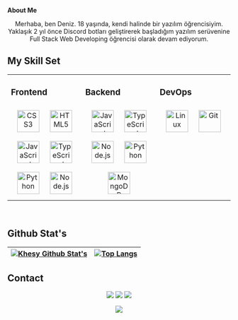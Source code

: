 **About Me**
<div align="center">Merhaba, ben Deniz. 18 yaşında, kendi halinde bir yazılım
öğrencisiyim. Yaklaşık 2 yıl önce Discord botları geliştirerek 
başladığım yazılım serüvenine Full Stack Web Developing öğrencisi
olarak devam ediyorum.</div>


## My Skill Set  
<table><tr><td valign="top" width="33%">



### Frontend  
<div align="center">  
<img style="margin: 10px" src="https://profilinator.rishav.dev/skills-assets/css3-original-wordmark.svg" alt="CSS3" height="50" />  
<img style="margin: 10px" src="https://profilinator.rishav.dev/skills-assets/html5-original-wordmark.svg" alt="HTML5" height="50" />  
<img style="margin: 10px" src="https://profilinator.rishav.dev/skills-assets/javascript-original.svg" alt="JavaScript" height="50" />  
<img style="margin: 10px" src="https://profilinator.rishav.dev/skills-assets/typescript-original.svg" alt="TypeScript" height="50" />  
<img style="margin: 10px" src="https://profilinator.rishav.dev/skills-assets/python-original.svg" alt="Python" height="50" />  
<img style="margin: 10px" src="https://profilinator.rishav.dev/skills-assets/nodejs-original-wordmark.svg" alt="Node.js" height="50" />  
</div>

</td><td valign="top" width="33%">



### Backend  
<div align="center">  
<img style="margin: 10px" src="https://profilinator.rishav.dev/skills-assets/javascript-original.svg" alt="JavaScript" height="50" />  
<img style="margin: 10px" src="https://profilinator.rishav.dev/skills-assets/typescript-original.svg" alt="TypeScript" height="50" />  
<img style="margin: 10px" src="https://profilinator.rishav.dev/skills-assets/nodejs-original-wordmark.svg" alt="Node.js" height="50" />  
<img style="margin: 10px" src="https://profilinator.rishav.dev/skills-assets/python-original.svg" alt="Python" height="50" />  
<img style="margin: 10px" src="https://profilinator.rishav.dev/skills-assets/mongodb-original-wordmark.svg" alt="MongoDB" height="50" />  
</div>

</td><td valign="top" width="33%">



### DevOps  
<div align="center">  
<img style="margin: 10px" src="https://profilinator.rishav.dev/skills-assets/linux-original.svg" alt="Linux" height="50" />  
<img style="margin: 10px" src="https://profilinator.rishav.dev/skills-assets/git-scm-icon.svg" alt="Git" height="50" />  
</div>

</td></tr></table>  

<br/>  

## Github Stat's
| <a href="https://github.com/anuraghazra/github-readme-stats"><img align="center" src="https://github-readme-stats.vercel.app/api?username=khesyfx&show_icons=true&include_all_commits=true&theme=buefy&hide_border=true" alt="Khesy Github Stat's" /></a> | [![Top Langs](https://github-readme-stats.vercel.app/api/top-langs/?username=khesyfx&layout=compact)](https://github.com/khesyfx/khesyfx)
| ------------- | ------------- |

## Contact
<p align="center">
  <a href="https://discord.com/users/955460436801761290" target"blank_"><img src="https://shields.io/badge/Khesy-111111.svg?&style=for-the-badge&logo=discord"></a>
  <a href="https://github.com/khesyfx" target"blank_"><img src="https://shields.io/badge/khesyfx-111111.svg?&style=for-the-badge&logo=github"></a>
   <a href="https://open.spotify.com/user/31waj2qlcoivbc7ele5x3gitwf4m" target"blank_"><img src="https://shields.io/badge/Khesy-111111.svg?&style=for-the-badge&logo=spotify"></a>
 <p align="center">
 <a href="https://discord.com/users/955460436801761290" target="_blank">
      <img src="https://lanyard-profile-readme.vercel.app/api/955460436801761290?bg=111111">
  
